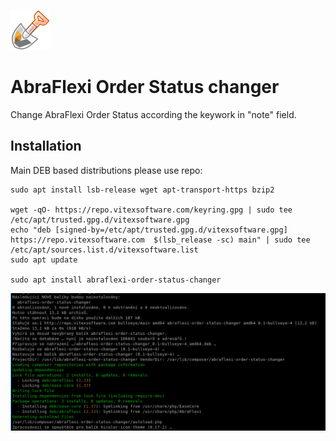 ![Logo](abraflexi-order-status-changer.svg?raw=true)

AbraFlexi Order Status changer
==============================

Change AbraFlexi Order Status according the keywork in "note" field.


Installation
------------

Main DEB based distributions please use repo:

```shell
sudo apt install lsb-release wget apt-transport-https bzip2

wget -qO- https://repo.vitexsoftware.com/keyring.gpg | sudo tee /etc/apt/trusted.gpg.d/vitexsoftware.gpg
echo "deb [signed-by=/etc/apt/trusted.gpg.d/vitexsoftware.gpg]  https://repo.vitexsoftware.com  $(lsb_release -sc) main" | sudo tee /etc/apt/sources.list.d/vitexsoftware.list
sudo apt update

sudo apt install abraflexi-order-status-changer
```

![Deb installation](debian/debinst.png?raw=true)
